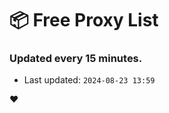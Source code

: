# :package: Free Proxy List
### Updated every 15 minutes.

- Last updated: `2024-08-23 13:59`

:heart:
